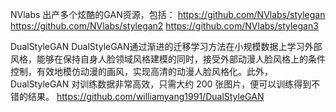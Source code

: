 NVlabs 出产多个炫酷的GAN资源，包括：
https://github.com/NVlabs/stylegan
https://github.com/NVlabs/stylegan2
https://github.com/NVlabs/stylegan3


DualStyleGAN
DualStyleGAN通过渐进的迁移学习方法在小规模数据上学习外部风格，能够在保持自身人脸领域风格建模的同时，接受外部动漫人脸风格上的条件控制，有效地模仿动漫的画风，实现高清的动漫人脸风格化。此外，DualStyleGAN 对训练数据非常高效，只需大约 200 张图片，便可以训练得到不错的结果。
https://github.com/williamyang1991/DualStyleGAN

